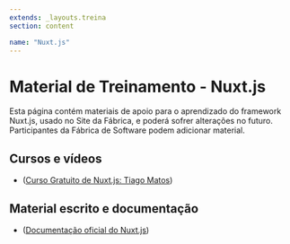 ```yaml
---
extends: _layouts.treina
section: content

name: "Nuxt.js"
---
```

# Material de Treinamento - Nuxt.js

Esta página contém materiais de apoio para o aprendizado do framework Nuxt.js, usado no Site da Fábrica, e poderá sofrer alterações no futuro. Participantes da Fábrica de Software podem adicionar material.

## Cursos e vídeos

- ([Curso Gratuito de Nuxt.js: Tiago Matos](https://www.youtube.com/watch?v=jw6tRUGkpmo&list=PLcoYAcR89n-oU266D5Dy6DT-H8npny_qJ))

## Material escrito e documentação

- ([Documentação oficial do Nuxt.js](https://nuxtjs.org/docs/get-started/installation))